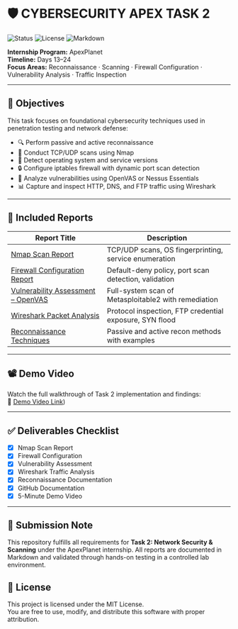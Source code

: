 # 🛡️ CYBERSECURITY APEX TASK 2

![Status](https://img.shields.io/badge/Task-Completed-brightgreen)
![License](https://img.shields.io/badge/License-MIT-blue.svg)
![Markdown](https://img.shields.io/badge/Format-Markdown-lightgrey)

**Internship Program:** ApexPlanet  
**Timeline:** Days 13–24  
**Focus Areas:** Reconnaissance · Scanning · Firewall Configuration · Vulnerability Analysis · Traffic Inspection

---

## 🎯 Objectives

This task focuses on foundational cybersecurity techniques used in penetration testing and network defense:

- 🔍 Perform passive and active reconnaissance
- 📡 Conduct TCP/UDP scans using Nmap
- 🧠 Detect operating system and service versions
- 🔒 Configure iptables firewall with dynamic port scan detection
- 🧪 Analyze vulnerabilities using OpenVAS or Nessus Essentials
- 📊 Capture and inspect HTTP, DNS, and FTP traffic using Wireshark

---

## 📁 Included Reports

| Report Title | Description |
|--------------|-------------|
| [Nmap Scan Report](./nmap_scan_report.md) | TCP/UDP scans, OS fingerprinting, service enumeration |
| [Firewall Configuration Report](./iptables_firewall_configuration_report.md) | Default-deny policy, port scan detection, validation |
| [Vulnerability Assessment – OpenVAS](./openVAS.md) | Full-system scan of Metasploitable2 with remediation |
| [Wireshark Packet Analysis](./wireshark_packet_analysis_report.md) | Protocol inspection, FTP credential exposure, SYN flood |
| [Reconnaissance Techniques](./reconnaissance.md) | Passive and active recon methods with examples |

---

## 📽️ Demo Video

Watch the full walkthrough of Task 2 implementation and findings:  
🔗 [Demo Video Link](https://www.linkedin.com/posts/nikhat-naaz-malki-shaik-8240aa31a_cybersecurity-internship-apexplanet-activity-7381250580087844864-PUnb?utm_source=share&utm_medium=member_desktop&rcm=ACoAAFDQ0hwBssVRSllABDcGpxoifixeymEi_nY))

---

## ✅ Deliverables Checklist

- [x] Nmap Scan Report  
- [x] Firewall Configuration  
- [x] Vulnerability Assessment  
- [x] Wireshark Traffic Analysis  
- [x] Reconnaissance Documentation  
- [x] GitHub Documentation  
- [x] 5-Minute Demo Video

---

## 📝 Submission Note

This repository fulfills all requirements for **Task 2: Network Security & Scanning** under the ApexPlanet internship. All reports are documented in Markdown and validated through hands-on testing in a controlled lab environment.

## 📜 License

This project is licensed under the MIT License.  
You are free to use, modify, and distribute this software with proper attribution.





